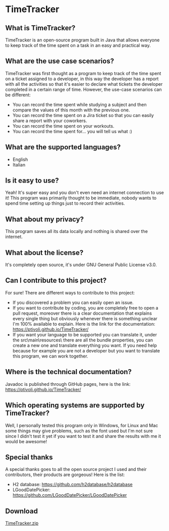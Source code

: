 # TimeTracker

## What is TimeTracker?
TimeTracker is an open-source program built in Java that allows everyone to keep track of the time spent on a task in an easy and practical way.

## What are the use case scenarios?
TimeTracker was first thought as a program to keep track of the time spent on a ticket assigned to a developer, in this way the developer has a report with all the activities so that it's easier to declare what tickets the developer completed in a certain range of time.
However, the use-case scenarios can be different:
- You can record the time spent while studying a subject and then compare the values of this month with the previous one.
- You can record the time spent on a Jira ticket so that you can easily share a report with your coworkers.
- You can record the time spent on your workouts.
- You can record the time spent for... you will tell us what :)

## What are the supported languages?
- English
- Italian

## Is it easy to use?
Yeah! It's super easy and you don't even need an internet connection to use it!
This program was primarily thought to be immediate, nobody wants to spend time setting up things just to record their activities.

## What about my privacy?
This program saves all its data locally and nothing is shared over the internet.

## What about the license?
It's completely open source, it's under GNU General Public License v3.0.

## Can I contribute to this project?
For sure! There are different ways to contribute to this project:
- If you discovered a problem you can easily open an issue.
- If you want to contribute by coding, you are completely free to open a pull request, moreover there is a clear documentation that explains every single thing but obviously whenever there is something unclear I'm 100% available to explain. Here is the link for the documentation: https://ptivoli.github.io/TimeTracker/
- If you want your language to be supported you can translate it, under the src\main\resources\ there are all the bundle properties, you can create a new one and translate everything you want. If you need help because for example you are not a developer but you want to translate this program, we can work together.

## Where is the technical documentation?
Javadoc is published through GitHub pages, here is the link: https://ptivoli.github.io/TimeTracker/

## Which operating systems are supported by TimeTracker?
Well, I personally tested this program only in Windows, for Linux and Mac some things may give problems, such as the font used but I'm not sure since I didn't test it yet if you want to test it and share the results with me it would be awesome!

## Special thanks
A special thanks goes to all the open source project I used and their contributors, their products are gorgeous!
Here is the list:
- H2 database: https://github.com/h2database/h2database
- LGoodDatePicker: https://github.com/LGoodDatePicker/LGoodDatePicker

## Download
[TimeTracker.zip](https://github.com/pTivoli/TimeTracker/files/10475113/TimeTracker.zip)
